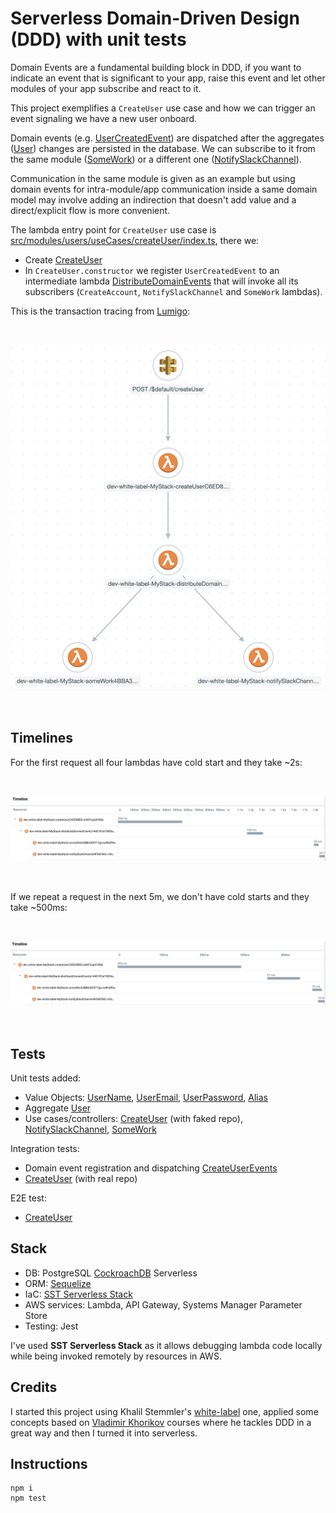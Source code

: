 # Serverless Domain-Driven Design (DDD) with unit tests

Domain Events are a fundamental building block in DDD, if you want to indicate an event that is significant to your app, raise this event and let other modules of your app subscribe and react to it.

This project exemplifies a `CreateUser` use case and how we can trigger an event signaling we have a new user onboard.

Domain events (e.g. [UserCreatedEvent](src/modules/users/domain/events/UserCreatedEvent.ts)) are dispatched after the aggregates ([User](src/modules/users/domain/User.ts)) changes are persisted in the database. We can subscribe to it from the same module ([SomeWork](src/modules/users/useCases/someWork/SomeWork.ts)) or a different one ([NotifySlackChannel](src/modules/notification/useCases/notifySlackChannel/NotifySlackChannel.ts)).

Communication in the same module is given as an example but using domain events for intra-module/app communication inside a same domain model may involve adding an indirection that doesn't add value and a direct/explicit flow is more convenient.

The lambda entry point for `CreateUser` use case is [src/modules/users/useCases/createUser/index.ts](src/modules/users/useCases/createUser/index.ts), there we:
* Create [CreateUser](src/modules/users/useCases/createUser/CreateUser.ts)
* In `CreateUser.constructor` we register `UserCreatedEvent` to an intermediate lambda [DistributeDomainEvents](src/shared/infra/dispatchEvents/DistributeDomainEvents.ts) that will invoke all its subscribers (`CreateAccount`, `NotifySlackChannel` and `SomeWork` lambdas).

This is the transaction tracing from [Lumigo](https://lumigo.io):

<br />
<p align="center">
    <img alt="graph" src="doc/graph.png" />
</p>
<br />

## Timelines

For the first request all four lambdas have cold start and they take ~2s:

<br />
<p align="center">
    <img alt="timeline1" src="doc/timeline1.png" />
</p>
<br />

If we repeat a request in the next 5m, we don't have cold starts and they take ~500ms:

<br />
<p align="center">
    <img alt="timeline1" src="doc/timeline2.png" />
</p>
<br />

## Tests

Unit tests added:

- Value Objects: [UserName](src/modules/users/domain/UserEmail.unit.ts), [UserEmail](src/modules/users/domain/UserEmail.unit.ts), [UserPassword](src/modules/users/domain/UserPassword.unit.ts), [Alias](src/modules/users/domain/Alias.unit.ts)
- Aggregate [User](src/modules/users/domain/User.unit.ts)
- Use cases/controllers: [CreateUser](src/modules/users/useCases/createUser/CreateUser.unit.ts) (with faked repo), [NotifySlackChannel](src/modules/notification/useCases/notifySlackChannel/NotifySlackChannel.unit.ts), [SomeWork](src/modules/users/useCases/someWork/SomeWork.unit.ts)

Integration tests:

- Domain event registration and dispatching [CreateUserEvents](src/modules/users/useCases/createUser/CreateUserEvents.int.ts)
- [CreateUser](src/modules/users/useCases/createUser/CreateUser.int.ts) (with real repo)

E2E test:

- [CreateUser](src/modules/users/useCases/createUser/CreateUser.e2e.ts)

## Stack

* DB: PostgreSQL [CockroachDB](https://www.cockroachlabs.com) Serverless
* ORM: [Sequelize](https://sequelize.org)
* IaC: [SST Serverless Stack](https://sst.dev)
* AWS services: Lambda, API Gateway, Systems Manager Parameter Store 
* Testing: Jest

I've used **SST Serverless Stack** as it allows debugging lambda code locally while being invoked remotely by resources in AWS.

## Credits

I started this project using Khalil Stemmler's [white-label](https://github.com/stemmlerjs/white-label) one, applied some concepts based on [Vladimir Khorikov](https://enterprisecraftsmanship.com) courses where he tackles DDD in a great way and then I turned it into serverless.

## Instructions

```
npm i
npm test
```
